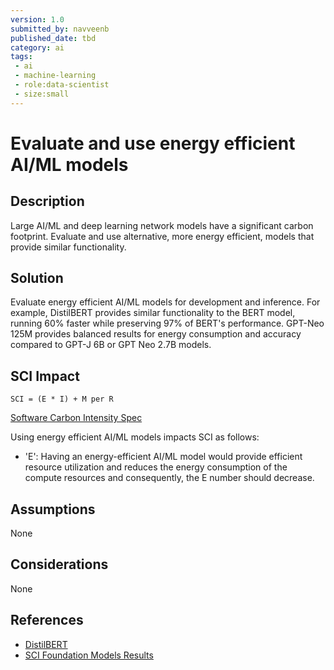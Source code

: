 ```yaml
---
version: 1.0
submitted_by: navveenb
published_date: tbd
category: ai
tags: 
 - ai
 - machine-learning
 - role:data-scientist
 - size:small
---
```


# Evaluate and use energy efficient AI/ML models

## Description

Large AI/ML and deep learning network models have a significant carbon footprint. Evaluate and use alternative, more energy efficient, models that provide similar functionality.


## Solution
Evaluate energy efficient AI/ML models for development and inference. For example, DistilBERT provides similar functionality to the BERT model, running 60% faster while preserving 97% of BERT's performance. GPT-Neo 125M provides balanced results for energy consumption and accuracy compared to GPT-J 6B or GPT Neo 2.7B models.


## SCI Impact
`SCI = (E * I) + M per R`

[Software Carbon Intensity Spec](https://grnsft.org/sci)

Using energy efficient AI/ML models impacts SCI as follows:

- 'E':  Having an energy-efficient AI/ML model would provide efficient resource utilization and reduces the energy consumption of the compute resources and consequently, the E number should decrease.

## Assumptions
None 

## Considerations
None

## References
- [DistilBERT](https://blog.tensorflow.org/2020/05/how-hugging-face-achieved-2x-performance-boost-question-answering.html)
- [SCI Foundation Models Results](https://github.com/Green-Software-Foundation/eval_sci_of_foundation_models/blob/main/Report/SCI_Foundation_Models_Preliminary_Results.pdf)
